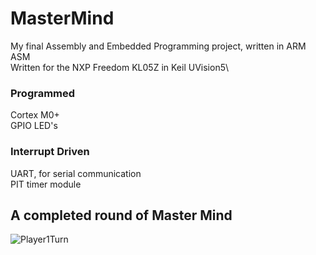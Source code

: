 # MasterMind
My final Assembly and Embedded Programming project, written in ARM ASM\
Written for the NXP Freedom KL05Z in Keil UVision5\
### Programmed
Cortex M0+\
GPIO LED's

### Interrupt Driven 
UART, for serial communication\
PIT timer module

## A completed round of Master Mind
![Player1Turn](https://user-images.githubusercontent.com/37476686/210153127-c05b478d-cbfc-4587-998d-c941e538b039.png)
